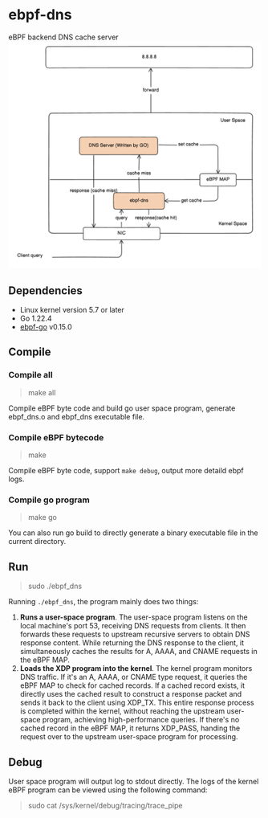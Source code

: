 # ebpf-dns
eBPF backend DNS cache server
![ebpf-dns](docs/images/ebpf-dns.png)

## Dependencies

* Linux kernel version 5.7 or later 
* Go 1.22.4
* [ebpf-go](https://ebpf-go.dev/) v0.15.0


## Compile

### Compile all

> make all

Compile eBPF byte code and build go user space program, generate ebpf_dns.o and ebpf_dns executable file.

### Compile eBPF bytecode

> make 

Compile eBPF byte code, support  `make debug`, output more detaild ebpf logs.


### Compile go program

> make go

You can also run go build to directly generate a binary executable file in the current directory.


## Run

>sudo ./ebpf_dns


Running `./ebpf_dns`, the program mainly does two things:

1. **Runs a user-space program**. The user-space program listens on the local machine's port 53, receiving DNS requests from clients. It then forwards these requests to upstream recursive servers to obtain DNS response content. While returning the DNS response to the client, it simultaneously caches the results for A, AAAA, and CNAME requests in the eBPF MAP.
2. **Loads the XDP program into the kernel**. The kernel program monitors DNS traffic. If it's an A, AAAA, or CNAME type request, it queries the eBPF MAP to check for cached records. If a cached record exists, it directly uses the cached result to construct a response packet and sends it back to the client using XDP_TX. This entire response process is completed within the kernel, without reaching the upstream user-space program, achieving high-performance queries. If there's no cached record in the eBPF MAP, it returns XDP_PASS, handing the request over to the upstream user-space program for processing.


## Debug

User space program will output log to stdout directly. The logs of the kernel eBPF program can be viewed using the following command:

> sudo cat /sys/kernel/debug/tracing/trace_pipe
